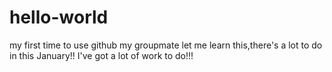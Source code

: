 # hello-world
my first time to use github
my groupmate let me learn this,there's a lot to do in this January!!
I've got a lot of work to do!!!
